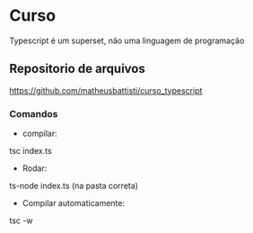 # Curso

Typescript é um superset, não uma linguagem de programação

## Repositorio de arquivos

https://github.com/matheusbattisti/curso_typescript

### Comandos

- compilar:

tsc index.ts

- Rodar:

ts-node index.ts (na pasta correta)

- Compilar automaticamente:

tsc -w
